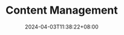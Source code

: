 ---
title: Content Management
date: 2024-04-03T11:38:22+08:00
description: Find out how to create and organize your content quickly and intuitively in FixIt theme.
keywords:
  - Hugo
  - FixIt
  - Content
menu:
  main:
    title: Find out how to create and organize your content quickly and intuitively in FixIt theme.
    parent: documentation
    weight: 3
    params:
      icon: fa-brands fa-readme
---